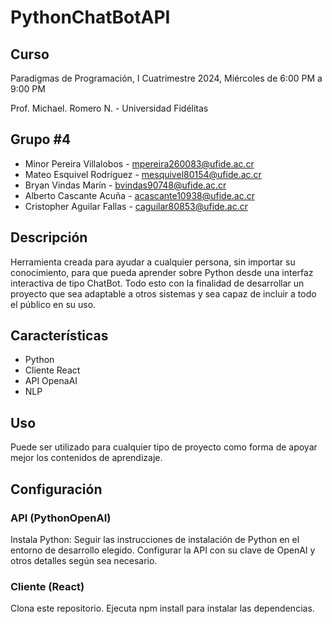 # PythonChatBotAPI
## Curso
Paradigmas de Programación, I Cuatrimestre 2024, Miércoles de 6:00 PM a 9:00 PM

Prof. Michael. Romero N. - Universidad Fidélitas

## Grupo #4 
* Minor Pereira Villalobos - mpereira260083@ufide.ac.cr 
* Mateo Esquivel Rodríguez - mesquivel80154@ufide.ac.cr  
* Bryan Vindas Marín - bvindas90748@ufide.ac.cr
* Alberto Cascante Acuña - acascante10938@ufide.ac.cr
* Cristopher Aguilar Fallas - caguilar80853@ufide.ac.cr

## Descripción
Herramienta creada para ayudar a cualquier persona, sin importar su conocimiento, para que pueda aprender sobre Python desde una interfaz interactiva de tipo ChatBot. Todo esto con la finalidad de desarrollar un proyecto que sea adaptable a otros sistemas y sea capaz de incluir a todo el público en su uso.

## Características
* Python
* Cliente React
* API OpenaAI
* NLP
  
## Uso
Puede ser utilizado para cualquier tipo de proyecto como forma de apoyar mejor los contenidos de aprendizaje.

## Configuración
### API (PythonOpenAI)
Instala Python: Seguir las instrucciones de instalación de Python en el entorno de desarrollo elegido.
Configurar la API con su clave de OpenAI y otros detalles según sea necesario.
### Cliente (React)
Clona este repositorio.
Ejecuta npm install para instalar las dependencias.
